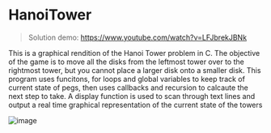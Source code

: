 # HanoiTower

> Solution demo: https://www.youtube.com/watch?v=LFJbrekJBNk

This is a graphical rendition of the Hanoi Tower problem in C. The objective of the game is to move all the disks from the leftmost tower over to the rightmost tower, but you cannot place a larger disk onto a smaller disk.
This program uses funcitons, for loops and global variables to keep track of current state of pegs, then uses callbacks and recursion to calcaute the next step to take. A display function is used to scan through text lines and output a real time graphical representation of the current state of the towers


![image](https://user-images.githubusercontent.com/61119272/172073484-d787a038-ae77-4173-a2d9-f1d8d78617a9.png)
